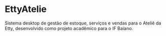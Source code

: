 # EttyAtelie
Sistema desktop de gestão de estoque, serviços e vendas para o Ateliê da Etty, desenvolvido como projeto acadêmico para o IF Baiano.
